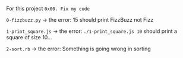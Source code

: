 For this project `0x00. Fix my code`


`0-fizzbuzz.py` -> the error: 15 should print FizzBuzz not Fizz


`1-print_square.js` -> the error: `./1-print_square.js 10` should print a square of size 10…


`2-sort.rb` -> the error: Something is going wrong in sorting


